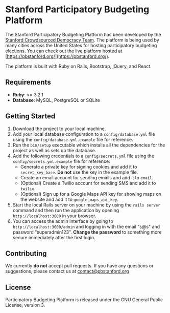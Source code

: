 # **Stanford Participatory Budgeting Platform** #
The Stanford Participatory Budgeting Platform has been developed by the [Stanford Crowdsourced Democracy Team](https://voxpopuli.stanford.edu/). The platform is being used by many cities across the United States for hosting participatory budgeting elections. You can check out the live platform hosted at [https://pbstanford.org/](https://pbstanford.org/).

The platform is built with Ruby on Rails, Bootstrap, jQuery, and React.

## **Requirements** ##
* **Ruby**: >= 3.2.1
* **Database**: MySQL, PostgreSQL or SQLite

## **Getting Started** ##
1. Download the project to your local machine.
2. Add your local database configuration to a ``config/database.yml`` file using the ``config/database.yml.example`` file for reference.
3. Run the ``bin/setup`` executable which installs all the dependencies for the project as well as sets up the database.
4. Add the following credentials to a ``config/secrets.yml`` file using the ``config/secrets.yml.example`` file for reference:
   * Generate a private key for signing cookies and add it to ``secret_key_base``. **Do not** use the key in the example file.
   * Create an email account for sending emails and add it to `email`.
   * (Optional) Create a Twilio account for sending SMS and add it to ``twilio``.
   * (Optional) Sign up for a Google Maps API key for showing maps on the website and add it to `google_maps_api_key`.
5. Start the local Rails server on your machine by using the ``rails server`` command and then run the application by opening ``http://localhost:3000`` in your browser.
6. You can access the admin interface by going to ``http://localhost:3000/admin`` and logging in with the email "s@s" and password "superadmin123". **Change the password** to something more secure immediately after the first login.

## **Contributing** ##
We currently **do not** accept pull requests. If you have any questions or suggestions, please contact us at contact@pbstanford.org

## **License** ##
Participatory Budgeting Platform is released under the GNU General Public License, version 3.

